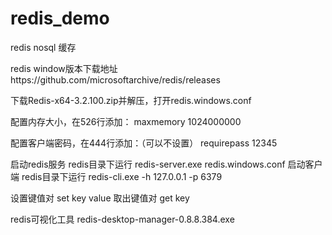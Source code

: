 # redis_demo

redis nosql 缓存

redis window版本下载地址https://github.com/microsoftarchive/redis/releases 

下载Redis-x64-3.2.100.zip并解压，打开redis.windows.conf

配置内存大小，在526行添加：
maxmemory 1024000000

配置客户端密码，在444行添加：（可以不设置）
requirepass 12345

启动redis服务
redis目录下运行 redis-server.exe redis.windows.conf
启动客户端
redis目录下运行 redis-cli.exe -h 127.0.0.1 -p 6379

设置键值对 set key value
取出键值对 get key

redis可视化工具 redis-desktop-manager-0.8.8.384.exe



